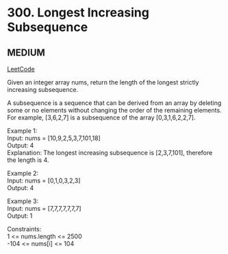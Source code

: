 # 300. Longest Increasing Subsequence

## MEDIUM

[LeetCode](https://leetcode.cn/problems/longest-increasing-subsequence/)

Given an integer array nums, return the length of the longest strictly increasing subsequence.

A subsequence is a sequence that can be derived from an array by deleting some or no elements without changing the order of the remaining elements. \
For example, [3,6,2,7] is a subsequence of the array [0,3,1,6,2,2,7].


Example 1:\
Input: nums = [10,9,2,5,3,7,101,18]\
Output: 4\
Explanation: The longest increasing subsequence is [2,3,7,101], therefore the length is 4.

Example 2:\
Input: nums = [0,1,0,3,2,3]\
Output: 4

Example 3:\
Input: nums = [7,7,7,7,7,7,7]\
Output: 1
 

Constraints:\
1 <= nums.length <= 2500\
-104 <= nums[i] <= 104
